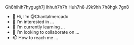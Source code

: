 Gh8hihih7hygugh7j
Ihhuh7h7h
Huh7h8
J9k9hh
7h8hgk
7gn8
- 👋 Hi, I’m @Chantalmercado
- 👀 I’m interested in ...
- 🌱 I’m currently learning ...
- 💞️ I’m looking to collaborate on ...
- 📫 How to reach me ...

<!---
Chantalmercado/Chantalmercado is a ✨ special ✨ repository because its `README.md` (this file) appears on your GitHub profile.
You can click the Preview link to take a look at your changes.
--->
